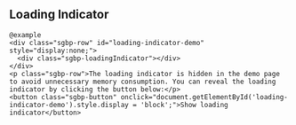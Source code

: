 ## Loading Indicator

    @example
    <div class="sgbp-row" id="loading-indicator-demo" style="display:none;">
      <div class="sgbp-loadingIndicator"></div>
    </div>
    <p class="sgbp-row">The loading indicator is hidden in the demo page to avoid unnecessary memory consumption. You can reveal the loading indicator by clicking the button below:</p>
    <button class="sgbp-button" onclick="document.getElementById('loading-indicator-demo').style.display = 'block';">Show loading indicator</button>
